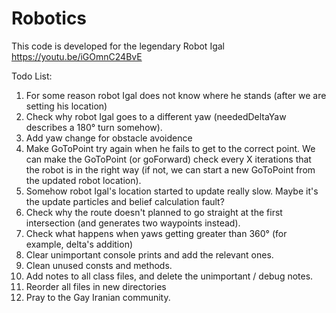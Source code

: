 # Robotics
This code is developed for the legendary Robot Igal
https://youtu.be/iGOmnC24BvE

Todo List:
  1. For some reason robot Igal does not know where he stands (after we are setting his location)
  2. Check why robot Igal goes to a different yaw (neededDeltaYaw describes a 180° turn somehow).
  3. Add yaw change for obstacle avoidence
  4. Make GoToPoint try again when he fails to get to the correct point.
     We can make the GoToPoint (or goForward) check every X iterations that the robot is in the right way
     (if not, we can start a new GoToPoint from the updated robot location).
  5. Somehow robot Igal's location started to update really slow. Maybe it's the update particles and belief calculation fault?
  6. Check why the route doesn't planned to go straight at the first intersection (and generates two waypoints instead).
  7. Check what happens when yaws getting greater than 360° (for example, delta's addition)
  8. Clear unimportant console prints and add the relevant ones.
  9. Clean unused consts and methods.
  10. Add notes to all class files, and delete the unimportant / debug notes.
  11. Reorder all files in new directories
  12. Pray to the Gay Iranian community.
